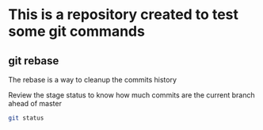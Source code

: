 # This is a repository created to test some git commands #

## git rebase ##
The rebase is a way to cleanup the commits history

Review the stage status to know how much commits are the current branch ahead of master
```bash
git status
```
